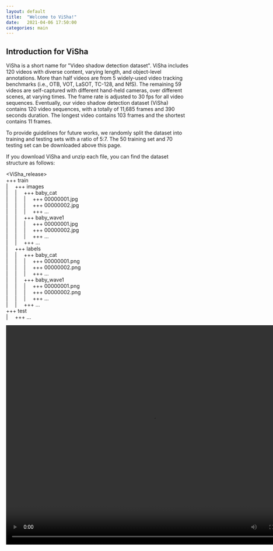 ```yaml
---
layout: default
title:  "Welcome to ViSha!"
date:   2021-04-06 17:50:00
categories: main
---
```


## Introduction for ViSha
ViSha is a short name for "Video shadow detection dataset". ViSha includes 120 videos with diverse content, varying length, and object-level annotations. More than half videos are from 5 widely-used video tracking benchmarks (i.e., OTB, VOT, LaSOT, TC-128, and NfS). The remaining 59 videos are self-captured with different hand-held cameras, over different scenes, at varying times. The frame rate is adjusted to 30 fps for all video sequences. Eventually, our video shadow detection dataset (ViSha) contains 120 video sequences, with a totally of 11,685 frames and 390 seconds duration. The longest video contains 103 frames and the shortest contains 11 frames.

To provide guidelines for future works, we randomly split the dataset into training and testing sets with a ratio of 5:7. The 50 training set and 70 testing set can be downloaded above this page.

If you download ViSha and unzip each file, you can find the dataset structure as follows:

<ViSha_release>  
+++ train  
|&nbsp;&nbsp;&nbsp;&nbsp; +++ images  
|&nbsp;&nbsp;&nbsp;&nbsp; |&nbsp;&nbsp;&nbsp;&nbsp; +++ baby_cat  
|&nbsp;&nbsp;&nbsp;&nbsp; |&nbsp;&nbsp;&nbsp;&nbsp; |&nbsp;&nbsp;&nbsp;&nbsp; +++ 00000001.jpg  
|&nbsp;&nbsp;&nbsp;&nbsp; |&nbsp;&nbsp;&nbsp;&nbsp; |&nbsp;&nbsp;&nbsp;&nbsp; +++ 00000002.jpg  
|&nbsp;&nbsp;&nbsp;&nbsp; |&nbsp;&nbsp;&nbsp;&nbsp; |&nbsp;&nbsp;&nbsp;&nbsp; +++ ...  
|&nbsp;&nbsp;&nbsp;&nbsp; |&nbsp;&nbsp;&nbsp;&nbsp; +++ baby_wave1  
|&nbsp;&nbsp;&nbsp;&nbsp; |&nbsp;&nbsp;&nbsp;&nbsp; |&nbsp;&nbsp;&nbsp;&nbsp; +++ 00000001.jpg  
|&nbsp;&nbsp;&nbsp;&nbsp; |&nbsp;&nbsp;&nbsp;&nbsp; |&nbsp;&nbsp;&nbsp;&nbsp; +++ 00000002.jpg  
|&nbsp;&nbsp;&nbsp;&nbsp; |&nbsp;&nbsp;&nbsp;&nbsp; |&nbsp;&nbsp;&nbsp;&nbsp; +++ ...  
|&nbsp;&nbsp;&nbsp;&nbsp; |&nbsp;&nbsp;&nbsp;&nbsp; +++ ...  
|&nbsp;&nbsp;&nbsp;&nbsp; +++ labels  
|&nbsp;&nbsp;&nbsp;&nbsp; |&nbsp;&nbsp;&nbsp;&nbsp; +++ baby_cat  
|&nbsp;&nbsp;&nbsp;&nbsp; |&nbsp;&nbsp;&nbsp;&nbsp; |&nbsp;&nbsp;&nbsp;&nbsp; +++ 00000001.png  
|&nbsp;&nbsp;&nbsp;&nbsp; |&nbsp;&nbsp;&nbsp;&nbsp; |&nbsp;&nbsp;&nbsp;&nbsp; +++ 00000002.png  
|&nbsp;&nbsp;&nbsp;&nbsp; |&nbsp;&nbsp;&nbsp;&nbsp; |&nbsp;&nbsp;&nbsp;&nbsp; +++ ...  
|&nbsp;&nbsp;&nbsp;&nbsp; |&nbsp;&nbsp;&nbsp;&nbsp; +++ baby_wave1  
|&nbsp;&nbsp;&nbsp;&nbsp; |&nbsp;&nbsp;&nbsp;&nbsp; |&nbsp;&nbsp;&nbsp;&nbsp; +++ 00000001.png  
|&nbsp;&nbsp;&nbsp;&nbsp; |&nbsp;&nbsp;&nbsp;&nbsp; |&nbsp;&nbsp;&nbsp;&nbsp; +++ 00000002.png  
|&nbsp;&nbsp;&nbsp;&nbsp; |&nbsp;&nbsp;&nbsp;&nbsp; |&nbsp;&nbsp;&nbsp;&nbsp; +++ ...  
|&nbsp;&nbsp;&nbsp;&nbsp; |&nbsp;&nbsp;&nbsp;&nbsp; +++ ...  
+++ test  
|&nbsp;&nbsp;&nbsp;&nbsp; +++ ...

<video src="./Visha_demo.mp4" width="800px" height="600px" controls="controls"></video>
